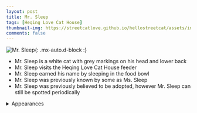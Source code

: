 ```yaml
---
layout: post
title: Mr. Sleep
tags: [Heqing Love Cat House]
thumbnail-img: https://streetcatlove.github.io/hellostreetcat/assets/img/mr_sleep.png
comments: false
---
```


![Mr. Sleep](https://streetcatlove.github.io/hellostreetcat/assets/img/mr_sleep.png){: .mx-auto.d-block :}

* Mr. Sleep is a white cat with grey markings on his head and lower back
* Mr. Sleep visits the Heqing Love Cat House feeder
* Mr. Sleep earned his name by sleeping in the food bowl
* Mr. Sleep was previously known by some as Ms. Sleep
* Mr. Sleep was previously believed to be adopted, however Mr. Sleep can still be spotted periodically

<details>
<summary>Appearances</summary>
<ul>
	<li><a href="https://youtu.be/nnGFIi8DnQE?t=18199">3/12/24 05:26</a></li>
	<li><a href="https://youtu.be/sKRcsdL3UxA?t=18178">3/15/24 17:45</a></li>
</ul>
</details>
